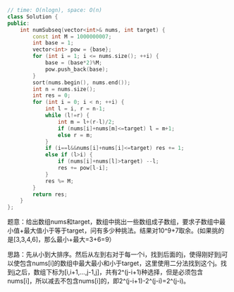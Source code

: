 ```CPP
// time: O(nlogn), space: O(n)
class Solution {
public:
    int numSubseq(vector<int>& nums, int target) {
        const int M = 1000000007;
        int base = 1;
        vector<int> pow = {base};
        for (int i = 1; i <= nums.size(); ++i) {
            base = (base*2)%M;
            pow.push_back(base);
        }
        sort(nums.begin(), nums.end());
        int n = nums.size();
        int res = 0;
        for (int i = 0; i < n; ++i) {
            int l = i, r = n-1;
            while (l!=r) {
                int m = l+(r-l)/2;
                if (nums[i]+nums[m]<=target) l = m+1;
                else r = m;
            }
            if (i==l&&nums[i]+nums[i]<=target) res += 1;
            else if (l>i) {
                if (nums[i]+nums[l]>target) --l;
                res += pow[l-i];
            }
            res %= M;
        }
        return res;
    }
};
```

题意：给出数组nums和target，数组中挑出一些数组成子数组，要求子数组中最小值+最大值小于等于target，问有多少种挑法。结果对10^9+7取余。(如果挑的是[3,3,4,6]，那么最小+最大=3+6=9）

思路：先从小到大排序。然后从左到右对于每一个i，找到后面的j，使得刚好到j可以使包含nums[i]的数组中最大最小和小于target，这里使用二分法找到这个j。找到j之后，数组下标为[i,i+1,...,j-1,j]，共有2^(j-i+1)种选择，但是必须包含nums[i]，所以减去不包含nums[i]的，即2^(j-i+1)-2^(j-i)=2^(j-i)。